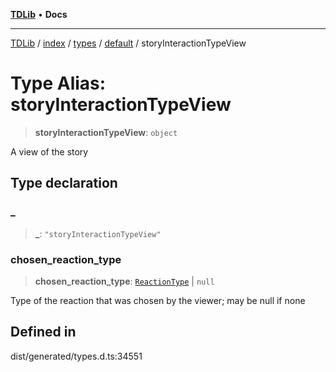 [**TDLib**](../../../../../../README.md) • **Docs**

***

[TDLib](../../../../../../modules.md) / [index](../../../../../README.md) / [types](../../../README.md) / [default](../README.md) / storyInteractionTypeView

# Type Alias: storyInteractionTypeView

> **storyInteractionTypeView**: `object`

A view of the story

## Type declaration

### \_

> **\_**: `"storyInteractionTypeView"`

### chosen\_reaction\_type

> **chosen\_reaction\_type**: [`ReactionType`](ReactionType.md) \| `null`

Type of the reaction that was chosen by the viewer; may be null if none

## Defined in

dist/generated/types.d.ts:34551
